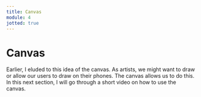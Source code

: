 ```yaml
---
title: Canvas
module: 4
jotted: true
---
```


# Canvas

Earlier, I eluded to this idea of the canvas.  As artists, we might want to draw or allow our users to draw on their phones.  The canvas allows us to do this.  In this next section, I will go through a short video on how to use the canvas.

<div class="embed-responsive embed-responsive-16by9"><iframe class="embed-responsive-item" src="" frameborder="0" allowfullscreen></iframe></div>
